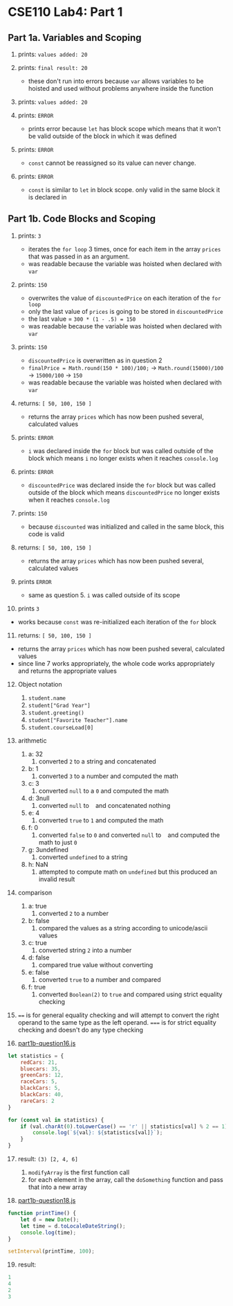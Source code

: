 # CSE110 Lab4: Part 1

## Part 1a. Variables and Scoping

1. prints: `values added: 20`
2. prints: `final result: 20`

   * these don't run into errors because `var` allows variables to be hoisted and used without problems anywhere inside the function

3. prints: `values added: 20`
4. prints: `ERROR`

   * prints error because `let` has block scope which means that it won't be valid outside of the block in which it was defined

5. prints: `ERROR`
   
   * `const` cannot be reassigned so its value can never change.

6. prints: `ERROR`

   * `const` is similar to `let` in block scope. only valid in the same block it is declared in

## Part 1b. Code Blocks and Scoping

1. prints: `3`
   * iterates the `for loop` 3 times, once for each item in the array `prices` that was passed in as an argument.
   * was readable because the variable was hoisted when declared with `var`

2. prints: `150`
   * overwrites the value of `discountedPrice` on each iteration of the `for loop`
   * only the last value of `prices` is going to be stored in `discountedPrice`
   * the last value = `300 * (1 - .5) = 150`
   * was readable because the variable was hoisted when declared with `var`

3. prints: `150`
   * `discountedPrice` is overwritten as in question 2
   * `finalPrice = Math.round(150 * 100)/100;` -> `Math.round(15000)/100` -> `15000/100` -> `150`
   * was readable because the variable was hoisted when declared with `var`

4. returns: `[ 50, 100, 150 ]`
   * returns the array  `prices` which has now been pushed several, calculated values

5. prints: `ERROR`
   * `i` was declared inside the `for` block but was called outside of the block which means `i` no longer exists when it reaches `console.log`

6. prints: `ERROR` 
   * `discountedPrice` was declared inside the `for` block but was called outside of the block which means `discountedPrice` no longer exists when it reaches `console.log`

7. prints: `150`
   * because `discounted` was initialized and called in the same block, this code is valid

8. returns: `[ 50, 100, 150 ]`
   * returns the array  `prices` which has now been pushed several, calculated values

9. prints `ERROR`
   * same as question 5. `i` was called outside of its scope

10. prints `3`
   * works because `const` was re-initialized each iteration of the `for` block

11. returns: `[ 50, 100, 150 ]`
   * returns the array  `prices` which has now been pushed several, calculated values
   * since line 7 works appropriately, the whole code works appropriately and returns the appropriate values

12. Object notation
    1.  `student.name`
    2.  `student["Grad Year"]`
    3.  `student.greeting()`
    4.  `student["Favorite Teacher"].name`
    5.  `student.courseLoad[0]`

13. arithmetic
    1. a: 32
       1. converted `2` to a string and concatenated
    2. b: 1
       1. converted `3` to a number and computed the math
    3. c: 3
       1. converted `null` to a `0` and computed the math
    4. d: 3null
       1. converted `null` to ` ` and concatenated nothing
    5. e: 4
       1. converted `true` to `1` and computed the math
    6. f: 0
       1. converted `false` to `0` and converted `null` to ` ` and computed the math to just `0`
    7. g: 3undefined
       1. converted `undefined` to a string
    8. h: NaN
       1. attempted to compute math on `undefined` but this produced an invalid result

14. comparison
    1. a: true
       1. converted `2` to a number
    2. b: false
       1. compared the values as a string according to unicode/ascii values
    3. c: true
       1. converted string `2` into a number
    4. d: false
       1. compared true value without converting
    5. e: false
       1. converted `true` to a number and compared 
    6. f: true
       1. converted `Boolean(2)` to `true` and compared using strict equality checking

15. `==` is for general equality checking and will attempt to convert the right operand to the same type as the left operand. `===` is for strict equality checking and doesn't do any type checking

16. [part1b-question16.js](part1b-question16.js)
```JavaScript
let statistics = {
    redCars: 21,
    bluecars: 35,
    greenCars: 12,
    raceCars: 5,
    blackCars: 5,
    blackCars: 40,
    rareCars: 2
}

for (const val in statistics) {
    if (val.charAt(0).toLowerCase() == 'r' || statistics[val] % 2 == 1) {
        console.log(`${val}: ${statistics[val]}`);
    }
}
```

17. result: `(3) [2, 4, 6]`
    1.  `modifyArray` is the first function call
    2.  for each element in the array, call the `doSomething` function and pass that into a new array

18. [part1b-question18.js](part1b-question18.js) 
```JavaScript
function printTime() {
    let d = new Date();
    let time = d.toLocaleDateString();
    console.log(time);
}

setInterval(printTime, 100);
```

19. result: 
```JavaScript
1
4
2
3
```